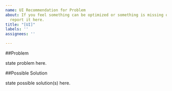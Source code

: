 ```yaml
---
name: UI Recommendation for Problem
about: If you feel something can be optimized or something is missing or overdone,
  report it here.
title: "[UI]"
labels: ''
assignees: ''

---
```


##Problem

state problem here.

##Possible Solution

state possible solution(s) here.
